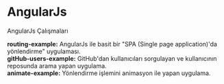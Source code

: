 # AngularJs
AngularJs Çalışmaları

<b>routing-example:</b> AngularJs ile basit bir "SPA (Single page application)'da yönlendirme" uygulaması.<br />
<b>gitHub-users-example:</b> GitHub'dan kullanıcıları sorgulayan ve kullanıcının reposunda arama yapan uygulama.<br />
<b>animate-example:</b> Yönlendirme işlemini animasyon ile yapan uygulama.
